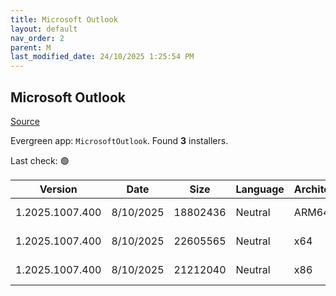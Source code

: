 ```yaml
---
title: Microsoft Outlook
layout: default
nav_order: 2
parent: M
last_modified_date: 24/10/2025 1:25:54 PM
---
```


## Microsoft Outlook

[Source](https://learn.microsoft.com/en-us/microsoft-365-apps/outlook/get-started/deployment-new-outlook)

Evergreen app: `MicrosoftOutlook`. Found **3** installers.

Last check: 🟢

| Version         | Date      | Size     | Language | Architecture | Type | URI                                                                                                                                                                                                                                |
| --------------- | --------- | -------- | -------- | ------------ | ---- | ---------------------------------------------------------------------------------------------------------------------------------------------------------------------------------------------------------------------------------- |
| 1.2025.1007.400 | 8/10/2025 | 18802436 | Neutral  | ARM64        | msix | [https://res.cdn.office.net/nativehost/5mttl/installer/v2/1.2025.1007.400/Microsoft.OutlookForWindows_arm64.msix](https://res.cdn.office.net/nativehost/5mttl/installer/v2/1.2025.1007.400/Microsoft.OutlookForWindows_arm64.msix) |
| 1.2025.1007.400 | 8/10/2025 | 22605565 | Neutral  | x64          | msix | [https://res.cdn.office.net/nativehost/5mttl/installer/v2/1.2025.1007.400/Microsoft.OutlookForWindows_x64.msix](https://res.cdn.office.net/nativehost/5mttl/installer/v2/1.2025.1007.400/Microsoft.OutlookForWindows_x64.msix)     |
| 1.2025.1007.400 | 8/10/2025 | 21212040 | Neutral  | x86          | msix | [https://res.cdn.office.net/nativehost/5mttl/installer/v2/1.2025.1007.400/Microsoft.OutlookForWindows_x86.msix](https://res.cdn.office.net/nativehost/5mttl/installer/v2/1.2025.1007.400/Microsoft.OutlookForWindows_x86.msix)     |

